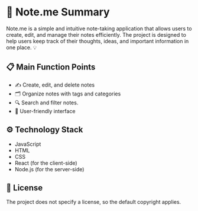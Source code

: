# 📝 Note.me Summary

Note.me is a simple and intuitive note-taking application that allows users to create, edit, and manage their notes efficiently. The project is designed to help users keep track of their thoughts, ideas, and important information in one place. 💡

## 📋 Main Function Points
- ✍️ Create, edit, and delete notes
- 🗂️ Organize notes with tags and categories
- 🔍 Search and filter notes.
- 🌟 User-friendly interface

## ⚙️ Technology Stack
- JavaScript
- HTML
- CSS
- React (for the client-side)
- Node.js (for the server-side)

## 📄 License
The project does not specify a license, so the default copyright applies.
